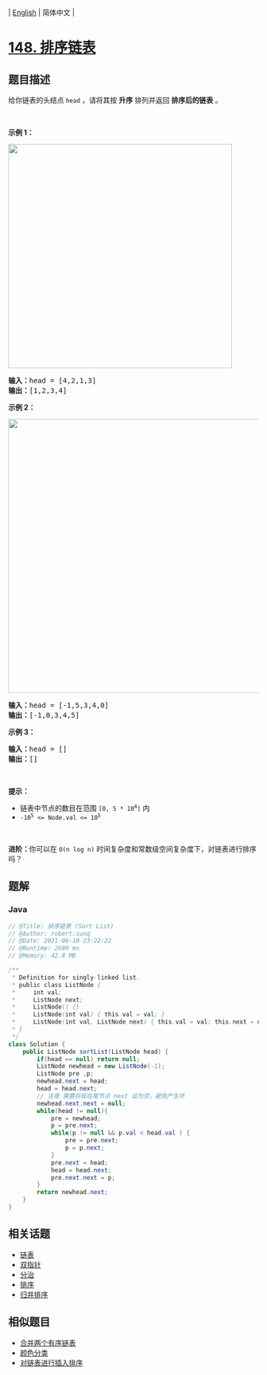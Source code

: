 
| [English](README_EN.md) | 简体中文 |

# [148. 排序链表](https://leetcode.cn//problems/sort-list/)

## 题目描述

<p>给你链表的头结点&nbsp;<code>head</code>&nbsp;，请将其按 <strong>升序</strong> 排列并返回 <strong>排序后的链表</strong> 。</p>

<ul>
</ul>

<p>&nbsp;</p>

<p><strong>示例 1：</strong></p>
<img alt="" src="https://assets.leetcode.com/uploads/2020/09/14/sort_list_1.jpg" style="width: 450px;" />
<pre>
<b>输入：</b>head = [4,2,1,3]
<b>输出：</b>[1,2,3,4]
</pre>

<p><strong>示例 2：</strong></p>
<img alt="" src="https://assets.leetcode.com/uploads/2020/09/14/sort_list_2.jpg" style="width: 550px;" />
<pre>
<b>输入：</b>head = [-1,5,3,4,0]
<b>输出：</b>[-1,0,3,4,5]
</pre>

<p><strong>示例 3：</strong></p>

<pre>
<b>输入：</b>head = []
<b>输出：</b>[]
</pre>

<p>&nbsp;</p>

<p><b>提示：</b></p>

<ul>
	<li>链表中节点的数目在范围&nbsp;<code>[0, 5 * 10<sup>4</sup>]</code>&nbsp;内</li>
	<li><code>-10<sup>5</sup>&nbsp;&lt;= Node.val &lt;= 10<sup>5</sup></code></li>
</ul>

<p>&nbsp;</p>

<p><b>进阶：</b>你可以在&nbsp;<code>O(n&nbsp;log&nbsp;n)</code> 时间复杂度和常数级空间复杂度下，对链表进行排序吗？</p>


## 题解


### Java

```Java
// @Title: 排序链表 (Sort List)
// @Author: robert.sunq
// @Date: 2021-06-10 23:22:22
// @Runtime: 2680 ms
// @Memory: 42.8 MB

/**
 * Definition for singly-linked list.
 * public class ListNode {
 *     int val;
 *     ListNode next;
 *     ListNode() {}
 *     ListNode(int val) { this.val = val; }
 *     ListNode(int val, ListNode next) { this.val = val; this.next = next; }
 * }
 */
class Solution {
    public ListNode sortList(ListNode head) {
        if(head == null) return null;
        ListNode newhead = new ListNode(-1);
        ListNode pre ,p;
        newhead.next = head;
        head = head.next;
        // 注意 需要将现在尾节点 next 设为空，避免产生环
        newhead.next.next = null;
        while(head != null){
            pre = newhead;
            p = pre.next;
            while(p != null && p.val < head.val ) {
                pre = pre.next;
                p = p.next;
            }
            pre.next = head;
            head = head.next;
            pre.next.next = p;
        }
        return newhead.next;
    }
}
```



## 相关话题

- [链表](https://leetcode.cn//tag/linked-list)
- [双指针](https://leetcode.cn//tag/two-pointers)
- [分治](https://leetcode.cn//tag/divide-and-conquer)
- [排序](https://leetcode.cn//tag/sorting)
- [归并排序](https://leetcode.cn//tag/merge-sort)

## 相似题目


- [合并两个有序链表](../merge-two-sorted-lists/README.md)
- [颜色分类](../sort-colors/README.md)
- [对链表进行插入排序](../insertion-sort-list/README.md)
